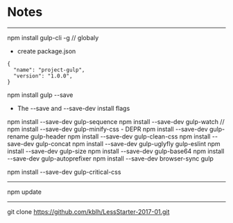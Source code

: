 # Notes
-------

npm install gulp-cli -g // globaly

- create package.json
```
{
  "name": "project-gulp",
  "version": "1.0.0",
}
```

npm install gulp --save

- The --save and --save-dev install flags

npm install --save-dev gulp-sequence
npm install --save-dev gulp-watch
// npm install --save-dev gulp-minify-css - DEPR
npm install --save-dev gulp-rename gulp-header
npm install --save-dev gulp-clean-css
npm install --save-dev gulp-concat
npm install --save-dev gulp-uglyfly gulp-eslint
npm install --save-dev gulp-size
npm install --save-dev gulp-base64
npm install --save-dev gulp-autoprefixer
npm install --save-dev browser-sync gulp

npm install --save-dev gulp-critical-css

----

npm update


----

git clone https://github.com/kblh/LessStarter-2017-01.git

